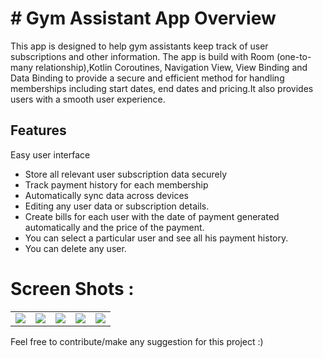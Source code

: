 # # Gym Assistant App Overview

This app is designed to help gym assistants keep track of user subscriptions and other information. The app is build with Room (one-to-many relationship),Kotlin Coroutines, Navigation View, View Binding and Data Binding to provide a secure and efficient method for handling memberships including start dates, end dates and pricing.It also provides users with a smooth user experience. 

## Features 
Easy user interface 
- Store all relevant user subscription data securely 
- Track payment history for each membership 
- Automatically sync data across devices
- Editing any user data or subscription details.
- Create bills for each user with the date of payment generated automatically and the price of the payment.
- You can select a particular user and see all his payment history.
- You can delete any user.

# Screen Shots :

<table align="center">
  <tr>
    <td> 
      <img src ="https://user-images.githubusercontent.com/52071472/219983214-2fbfeaaf-4e73-4507-8b5b-78ff8e3a043b.jpg"/>
    </td>
    <td>
      <img src ="https://user-images.githubusercontent.com/52071472/219983220-3faa1377-5518-4c3e-91e2-30369c603417.jpg"/>
    </td>
    <td>
      <img src ="https://user-images.githubusercontent.com/52071472/219983225-798b14a2-1eb1-4fee-945a-0f6f82fd117c.jpg"/>
    </td>
    <td>
      <img src ="https://user-images.githubusercontent.com/52071472/219983228-94764bfa-2ad2-4efe-a67d-6883ced2de6f.jpg"/>
    </td>
    <td>
      <img src ="https://user-images.githubusercontent.com/52071472/220186112-56259dec-437d-48c4-96cb-5aafd4419b89.jpg"/>
    </td>
  </tr>
</table>

Feel free to contribute/make any suggestion for this project :)
